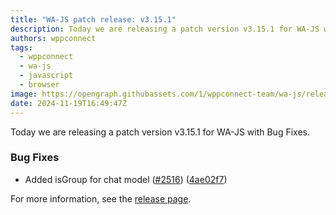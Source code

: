 ```yaml
---
title: "WA-JS patch release: v3.15.1"
description: Today we are releasing a patch version v3.15.1 for WA-JS with Bug Fixes.
authors: wppconnect
tags:
  - wppconnect
  - wa-js
  - javascript
  - browser
image: https://opengraph.githubassets.com/1/wppconnect-team/wa-js/releases/tag/v3.15.1
date: 2024-11-19T16:49:47Z
---
```


Today we are releasing a patch version v3.15.1 for WA-JS with Bug Fixes.

<!--truncate-->

### Bug Fixes

* Added isGroup for chat model ([#2516](https://github.com/wppconnect-team/wa-js/issues/2516)) ([4ae02f7](https://github.com/wppconnect-team/wa-js/commit/4ae02f75ad509324385b1ed6b699f8a203b89625))

For more information, see the [release page](https://github.com/wppconnect-team/wa-js/releases/tag/v3.15.1).